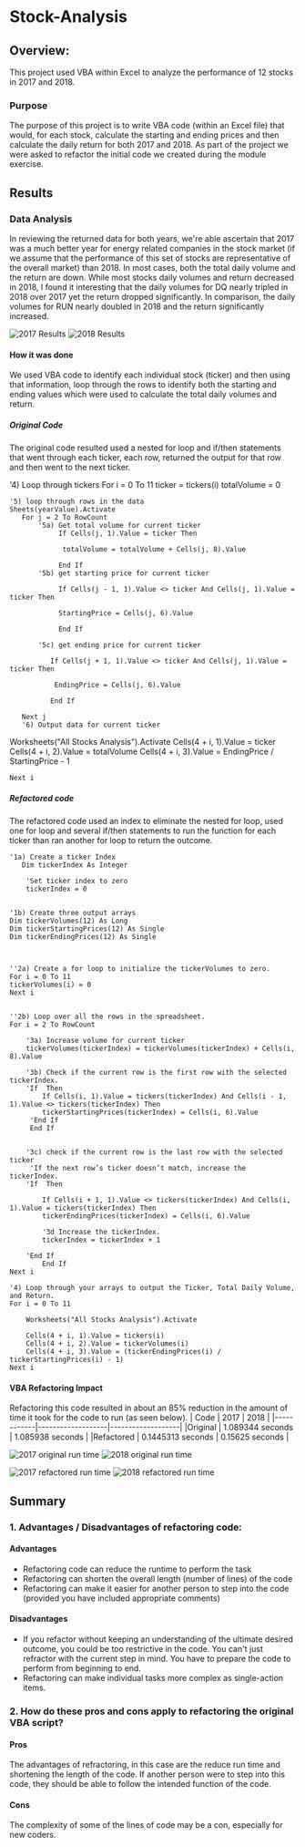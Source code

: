 # Stock-Analysis

## Overview:
This project used VBA within Excel to analyze the performance of 12 stocks in 2017 and 2018.

### Purpose
The purpose of this project is to write VBA code (within an Excel file) that would, for each stock, calculate the starting and ending prices and then calculate the daily return for both 2017 and 2018.
As part of the project we were asked to refactor the initial code we created during the module exercise.  

## Results

### Data Analysis
In reviewing the returned data for both years, we're able ascertain that 2017 was a much better year for energy related companies in the stock market (if we assume that the performance of this set of stocks are representative of the overall market) than 2018.  In most cases, both the total daily volume and the return are down.
While most stocks daily volumes and return decreased in 2018, I found it interesting that the daily volumes for DQ nearly tripled in 2018 over 2017 yet the return dropped significantly. In comparison, the daily volumes for RUN nearly doubled in 2018 and the return significantly increased. 

![2017 Results](https://github.com/LauraZJ/Stock-Analysis/blob/main/Resources/2017_Results.png)
![2018 Results](https://github.com/LauraZJ/Stock-Analysis/blob/main/Resources/2018_Results.png)

#### How it was done
We used VBA code to identify each individual stock (ticker) and then using that information, loop through the rows to identify both the starting and ending values which were used to calculate the total daily volumes and return.
##### Original Code
The original code resulted used a nested for loop and if/then statements that went through each ticker, each row, returned the output for that row and then went to the next ticker.

 '4) Loop through tickers
    For i = 0 To 11
        ticker = tickers(i)
        totalVolume = 0
    
    '5) loop through rows in the data
    Sheets(yearValue).Activate
       For j = 2 To RowCount
           '5a) Get total volume for current ticker
                If Cells(j, 1).Value = ticker Then
        
                 totalVolume = totalVolume + Cells(j, 8).Value
         
                End If
           '5b) get starting price for current ticker
           
                If Cells(j - 1, 1).Value <> ticker And Cells(j, 1).Value = ticker Then
    
                StartingPrice = Cells(j, 6).Value
        
                End If
           
           '5c) get ending price for current ticker

              If Cells(j + 1, 1).Value <> ticker And Cells(j, 1).Value = ticker Then
        
               EndingPrice = Cells(j, 6).Value
                
              End If

       Next j
       '6) Output data for current ticker

  Worksheets("All Stocks Analysis").Activate
    Cells(4 + i, 1).Value = ticker
    Cells(4 + i, 2).Value = totalVolume
    Cells(4 + i, 3).Value = EndingPrice / StartingPrice - 1
    
    Next i

##### Refactored code
The refactored code used an index to eliminate the nested for loop, used one for loop and several if/then statements to run the function for each ticker than ran another for loop to return the outcome.

    '1a) Create a ticker Index
       Dim tickerIndex As Integer
       
        'Set ticker index to zero
        tickerIndex = 0
    

    '1b) Create three output arrays
    Dim tickerVolumes(12) As Long
    Dim tickerStartingPrices(12) As Single
    Dim tickerEndingPrices(12) As Single
    
    
    
    ''2a) Create a for loop to initialize the tickerVolumes to zero.
    For i = 0 To 11
    tickerVolumes(i) = 0
    Next i
    
        
    ''2b) Loop over all the rows in the spreadsheet.
    For i = 2 To RowCount
    
        '3a) Increase volume for current ticker
        tickerVolumes(tickerIndex) = tickerVolumes(tickerIndex) + Cells(i, 8).Value
        
        '3b) Check if the current row is the first row with the selected tickerIndex.
        'If  Then
            If Cells(i, 1).Value = tickers(tickerIndex) And Cells(i - 1, 1).Value <> tickers(tickerIndex) Then
            tickerStartingPrices(tickerIndex) = Cells(i, 6).Value
         'End If
         End If
            
                 
        '3c) check if the current row is the last row with the selected ticker
         'If the next row’s ticker doesn’t match, increase the tickerIndex.
        'If  Then
            
            If Cells(i + 1, 1).Value <> tickers(tickerIndex) And Cells(i, 1).Value = tickers(tickerIndex) Then
            tickerEndingPrices(tickerIndex) = Cells(i, 6).Value

            '3d Increase the tickerIndex.
            tickerIndex = tickerIndex + 1
                        
        'End If
            End If
    Next i
    
    '4) Loop through your arrays to output the Ticker, Total Daily Volume, and Return.
    For i = 0 To 11
        
        Worksheets("All Stocks Analysis").Activate
        
        Cells(4 + i, 1).Value = tickers(i)
        Cells(4 + i, 2).Value = tickerVolumes(i)
        Cells(4 + i, 3).Value = (tickerEndingPrices(i) / tickerStartingPrices(i) - 1)
    Next i


 
#### VBA Refactoring Impact
Refactoring this code resulted in about an 85% reduction in the amount of time it took for the code to run (as seen below).
|   Code     |       2017        |       2018        |
|------------|-------------------|-------------------|
|Original    | 1.089344 seconds  | 1.085938 seconds  |
|Refactored  | 0.1445313 seconds | 0.15625 seconds   |   

![2017 original run time](https://github.com/LauraZJ/Stock-Analysis/blob/main/Resources/Original_code_2017_runtime.png)
![2018 original run time](https://github.com/LauraZJ/Stock-Analysis/blob/main/Resources/2018_original_run_time.png)

![2017 refactored run time](https://github.com/LauraZJ/Stock-Analysis/blob/main/Resources/2017RunTime.png)
![2018 refactored run time](https://github.com/LauraZJ/Stock-Analysis/blob/main/Resources/2018RunTime.png)


## Summary

### 1. Advantages / Disadvantages of refactoring code:
#### Advantages
- Refactoring code can reduce the runtime to perform the task
- Refactoring can shorten the overall length (number of lines) of the code
- Refactoring can make it easier for another person to step into the code (provided you have included appropriate comments)

#### Disadvantages
- If you refactor without keeping an understanding of the ultimate desired outcome, you could be too restrictive in the code.  You can't just refractor with the current step in mind.  You have to prepare the code to perform from beginning to end.
- Refactoring can make individual tasks more complex as single-action items.

 
### 2. How do these pros and cons apply to refactoring the original VBA script?
#### Pros
The advantages of refractoring, in this case are the reduce run time and shortening the length of the code.  If another person were to step into this code, they should be able to follow the intended function of the code.

#### Cons
The complexity of some of the lines of code may be a con, especially for new coders.
